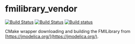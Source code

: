 # fmilibrary_vendor

[![Build Status](http://build.ros2.org/job/Ddev__fmilibrary_vendor__ubuntu_bionic_amd64/badge/icon?subject=Build%20farm%3A%20Dashing)](http://build.ros2.org/job/Ddev__fmilibrary_vendor__ubuntu_bionic_amd64/)
[![Build Status](http://build.ros2.org/job/Fdev__fmilibrary_vendor__ubuntu_focal_amd64/badge/icon?subject=Build%20farm%3A%20Foxy)](http://build.ros2.org/job/Fdev__fmilibrary_vendor__ubuntu_focal_amd64/)
[![Build status](https://github.com/boschresearch/fmilibrary_vendor/workflows/Build%20action%3A%20Foxy%20%2B%20Rolling/badge.svg)](https://github.com/boschresearch/fmilibrary_vendor/actions)

CMake wrapper downloading and building the FMILibrary from [https://jmodelica.org/](https://jmodelica.org/).
